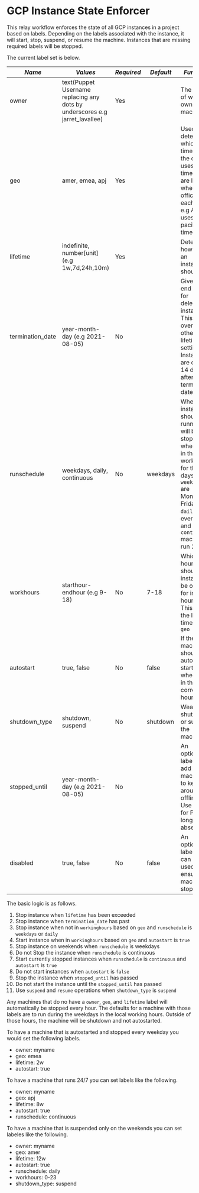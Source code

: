 # GCP Instance State Enforcer
This relay workflow enforces the state of all GCP instances in a project based on labels. Depending on the labels associated with the instance, it will start, stop, suspend, or resume the machine. Instances that are missing required labels will be stopped.

The current label set is below.


|*Name*|*Values*|*Required*|*Default*|*Function*|
|------|--------|----------|---------|----------|
|owner|text(Puppet Username replacing any dots by underscores e.g jarret_lavallee)|Yes| |The name of who owns the machine|
|geo|amer, emea, apj|Yes| |Used to determine which timezone the owner uses. The timezones are local to where the office is in each geo, e.g AMER uses pacific time|
|lifetime|indefinite, number[unit] (e.g 1w,7d,24h,10m)|Yes| |Determine how long an instance should live|
|termination_date|year-month-day (e.g 2021-08-05)|No| |Give an end date for deleting an instance. This overrides other lifetime settings. Instances are deleted 14 days after the termination date|
|runschedule|weekdays, daily, continuous|No|weekdays|When an instance should be running. It will be stopped when not in the workhours for the days. `weekdays` are Monday-Friday, `daily` is every day, and `continuous` machines run 24/7|
|workhours|starthour-endhour (e.g 9-18)|No|7-18|Which hours should the instance be online for in 24 hour time. This is in the local time to the `geo`|
|autostart|true, false|No|false|If the machine should be auto started when it is in the correct hours|
|shutdown_type|shutdown, suspend|No|shutdown|Weather to shut down or suspend the machine.|
|stopped_until|year-month-day (e.g 2021-08-05)|No| |An optional label to add for machines to keep around offline. Use this for PTO or long absences|
|disabled |true, false|No|false|An optional label that can be used to ensure the machine is stopped|


The basic logic is as follows.

1. Stop instance when `lifetime` has been exceeded
2. Stop instance when `termination_date` has past
3. Stop instance when not in `workinghours` based on `geo` and `runschedule` is `weekdays` or `daily`
4. Start instance when in `workinghours` based on `geo` and `autostart` is `true`
5. Stop instance on weekends when `runschedule` is weekdays
6. Do not Stop the instance when `runschedule` is continuous
7. Start currently stopped instances when `runschedule` is `continuous` and `autostart` is `true`
8. Do not start instances when `autostart` is `false`
9. Stop the instance when `stopped_until` has passed
10. Do not start the instance until the `stopped_until` has passed
11. Use `suspend` and `resume` operations when `shutdown_type` is `suspend`

Any machines that do no have a `owner`, `geo`, and `lifetime` label will automatically be stopped every hour. The defaults for a machine with those labels are to run during the weekdays in the local working hours. Outside of those hours, the machine will be shutdown and not autostarted.

To have a machine that is autostarted and stopped every weekday you would set the following labels.

* owner: myname
* geo: emea
* lifetime: 2w
* autostart: true

To have a machine that runs 24/7 you can set labels like the following.

* owner: myname
* geo: apj
* lifetime: 8w
* autostart: true
* runschedule: continuous

To have a machine that is suspended only on the weekends you can set labeles like the following.

* owner: myname
* geo: amer
* lifetime: 12w
* autostart: true
* runschedule: daily
* workhours: 0-23
* shutdown_type: suspend
